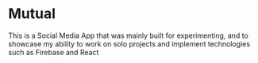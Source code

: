 # Mutual
This is a Social Media App that was mainly built for experimenting, and to showcase my ability to work on solo projects and implement technologies such as Firebase and React
